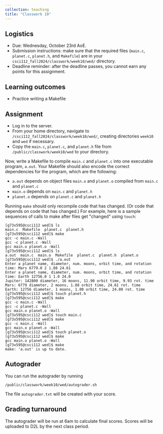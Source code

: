 ```yaml
---
collection: teaching
title: "Classwork 19"
---
```


## Logistics
* Due: Wednesday, October 23rd AoE.
* Submission instructions: make sure that the required files (`main.c`, `planet.c`, `planet.h`, and `Makefile`) are in your
	`csci112_fall2024/classwork/week10/wed/` directory.
* Deadline reminder: after the deadline passes, you cannot earn any points for
	this assignment.

## Learning outcomes
* Practice writing a Makefile

## Assignment

* Log in to the server.
* From your home directory, navigate to `/csci112_fall2024/classwork/week10/wed/`, creating directories `week10`
and `wed` if necessary.
* Copy the `main.c`, `planet.c`, and `planet.h` file from `/public/classwork/week10/wed` to your directory.

Now, write a Makefile to compile `main.c` and `planet.c` into one executable
program, `a.out`. Your Makefile should also encode the correct dependencies for
the program, which are the following:

* `a.out` depends on object files `main.o` and `planet.o` compiled from `main.c` and `planet.c`
* `main.o` depends on `main.c` and `planet.h`
* `planet.o` depends on `planet.c` and `planet.h`

Running `make` should only recompile code that has changed. (Or code that
depends on code that has changed.) For example, here is a sample sequences of
calls to make after files get "changed" using `touch`:

```
[g73x595@csci112 wed]$ ls
main.c  Makefile  planet.c  planet.h
[g73x595@csci112 wed]$ make
gcc -c main.c -Wall
gcc -c planet.c -Wall
gcc main.o planet.o -Wall
[g73x595@csci112 wed]$ ls
a.out  main.c  main.o  Makefile  planet.c  planet.h  planet.o
[g73x595@csci112 wed]$ ./a.out
Enter a planet name, diameter, num. moons, orbit time, and rotation time: Mars 6779.0 2 1.88 24.61
Enter a planet name, diameter, num. moons, orbit time, and rotation time: Earth 12756.0 1 1.0 24.0
Jupiter: 142800 diameter, 16 moons, 11.90 orbit time, 9.93 rot. time
Mars: 6779 diameter, 2 moons, 1.88 orbit time, 24.61 rot. time
Earth: 12756 diameter, 1 moons, 1.00 orbit time, 24.00 rot. time
[g73x595@csci112 wed]$ touch planet.h
[g73x595@csci112 wed]$ make
gcc -c main.c -Wall
gcc -c planet.c -Wall
gcc main.o planet.o -Wall
[g73x595@csci112 wed]$ touch main.c
[g73x595@csci112 wed]$ make
gcc -c main.c -Wall
gcc main.o planet.o -Wall
[g73x595@csci112 wed]$ touch planet.o
[g73x595@csci112 wed]$ make
gcc main.o planet.o -Wall
[g73x595@csci112 wed]$ make
make: 'a.out' is up to date.
```

## Autograder

You can run the autograder by running

```
/public/classwork/week10/wed/autograder.sh
```

The file `autograder.txt` will be created with your score.


## Grading turnaround

The autograder will be run at 6am to calculate final scores. Scores will be
uploaded to D2L by the next class period.
